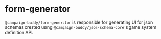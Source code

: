 # form-generator

`@campaign-buddy/form-generator` is responsible for generating UI for json schemas created using `@campaign-buddy/json-schema-core`'s game system definition API.
